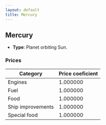 ```yaml
---
layout: default
title: Mercury
---
```


## Mercury
* **Type**: Planet orbiting Sun.
### Prices
| Category | Price coeficient |
|----------|------------------|
| Engines | 1.000000 |
| Fuel | 1.000000 |
| Food | 1.000000 |
| Ship improvements | 1.000000 |
| Special food | 1.000000 |
